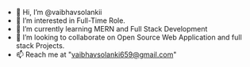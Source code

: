 - 👋 Hi, I’m @vaibhavsolankii
- 👀 I’m interested in Full-Time Role.
- 🌱 I’m currently learning MERN and Full Stack Development
- 💞️ I’m looking to collaborate on Open Source Web Application and full stack Projects.
- 📫 Reach me at "vaibhavsolanki659@gmail.com"

<!---
vaibhavsolankii/vaibhavsolankii is a ✨ special ✨ repository because its `README.md` (this file) appears on your GitHub profile.
You can click the Preview link to take a look at your changes.
--->
